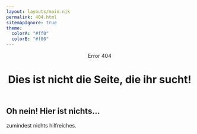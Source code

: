 ```yaml
---
layout: layouts/main.njk
permalink: 404.html
sitemapIgnore: true
theme:
  colorA: "#ff0"
  colorB: "#f00"
---
```


<header>
  <div class="content">
    <span class="underline_fancy">Error 404</span>
    <h1>Dies ist nicht die Seite, die ihr sucht!</h1>
  </div>
</header>
<main>
  <div class="content">
    <article>

# Oh nein! Hier ist nichts...

zumindest nichts hilfreiches.

  </article>
  </div>
</main>
